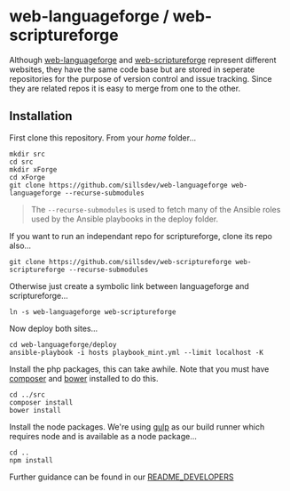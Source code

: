 # web-languageforge / web-scriptureforge #

Although [web-languageforge](https://github.com/sillsdev/web-languageforge) and [web-scriptureforge](https://github.com/sillsdev/web-scriptureforge) represent different websites, they have the same code base but are stored in seperate repositories for the purpose of  version control and issue tracking. Since they are related repos it is easy to merge from one to the other.

## Installation ##

First clone this repository. From your *home* folder...

````
mkdir src
cd src
mkdir xForge
cd xForge
git clone https://github.com/sillsdev/web-languageforge web-languageforge --recurse-submodules
````

> The `--recurse-submodules` is used to fetch many of the Ansible roles used by the Ansible playbooks in the deploy folder.

If you want to run an independant repo for scriptureforge, clone its repo also...

```
git clone https://github.com/sillsdev/web-scriptureforge web-scriptureforge --recurse-submodules
```

Otherwise just create a symbolic link between languageforge and scriptureforge...

```
ln -s web-languageforge web-scriptureforge
```

Now deploy both sites...

````
cd web-languageforge/deploy
ansible-playbook -i hosts playbook_mint.yml --limit localhost -K
````

Install the php packages, this can take awhile. Note that you must have [composer](https://getcomposer.org/) and [bower](http://bower.io/) installed to do this.

```
cd ../src
composer install
bower install
```
Install the node packages. We're using [gulp](http://gulpjs.com/) as our build runner which requires node and is available as a node package...

````
cd ..
npm install
````

Further guidance can be found in our [README_DEVELOPERS](README_DEVELOPERS.md)
